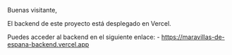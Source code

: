 Buenas visitante,

El backend de este proyecto está desplegado en Vercel.

Puedes acceder al backend en el siguiente enlace:
    - https://maravillas-de-espana-backend.vercel.app

